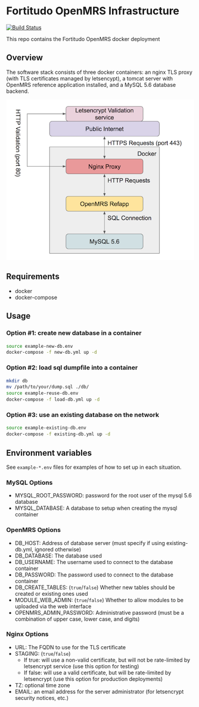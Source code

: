 # Fortitudo OpenMRS Infrastructure

[![Build Status](https://travis-ci.org/fortitudoinc/fortitudoinc-infra.svg?branch=master)](https://travis-ci.org/fortitudoinc/fortitudoinc-infra)

This repo contains the Fortitudo OpenMRS docker deployment

## Overview

The software stack consists of three docker containers: an nginx TLS proxy (with TLS certificates managed by letsencypt), a tomcat server with OpenMRS reference application installed, and a MySQL 5.6 database backend.

![software stack](stack.png)

## Requirements
- docker
- docker-compose

## Usage

### Option #1: create new database in a container

```bash
source example-new-db.env
docker-compose -f new-db.yml up -d
```

### Option #2: load sql dumpfile into a container

```bash
mkdir db
mv /path/to/your/dump.sql ./db/
source example-reuse-db.env
docker-compose -f load-db.yml up -d
```

### Option #3: use an existing database on the network

```bash
source example-existing-db.env
docker-compose -f existing-db.yml up -d
```

## Environment variables

See `example-*.env` files for examples of how to set up in each situation.

### MySQL Options
- MYSQL_ROOT_PASSWORD: password for the root user of the mysql 5.6 database
- MYSQL_DATABASE: A database to setup when creating the mysql container

### OpenMRS Options
- DB_HOST: Address of database server (must specify if using existing-db.yml, ignored otherwise)
- DB_DATABASE: The database used
- DB_USERNAME: The username used to connect to the database container
- DB_PASSWORD: The password used  to connect to the database container
- DB_CREATE_TABLES: (`true`/`false`) Whether new tables should be created or existing ones used
- MODULE_WEB_ADMIN: (`true`/`false`) Whether to allow modules to be uploaded via the web interface
- OPENMRS_ADMIN_PASSWORD: Administrative password (must be a combination of upper case, lower case, and digits)

### Nginx Options
- URL: The FQDN to use for the TLS certificate
- STAGING: (`true`/`false`)
    - If true: will use a non-valid certificate, but will not be rate-limited by letsencrypt service (use this option for testing)
    - If false: will use a valid certificate, but will be rate-limited by letsencrypt (use this option for production deployments)
- TZ: optional time zone
- EMAIL: an email address for the server administrator (for letsencrypt security notices, etc.)